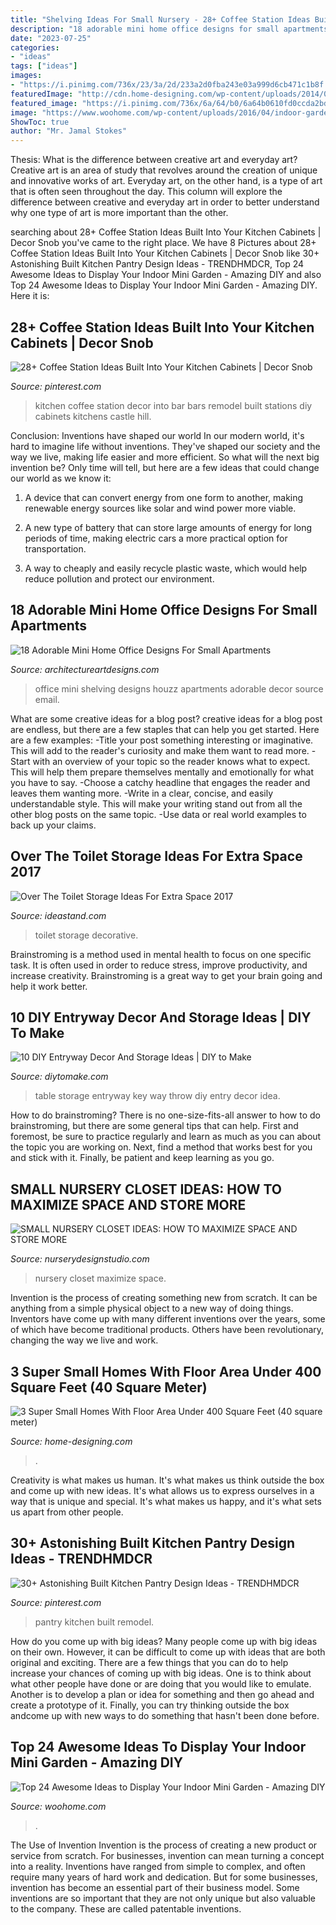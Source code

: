 ```yaml
---
title: "Shelving Ideas For Small Nursery - 28+ Coffee Station Ideas Built Into Your Kitchen Cabinets"
description: "18 adorable mini home office designs for small apartments"
date: "2023-07-25"
categories:
- "ideas"
tags: ["ideas"]
images:
- "https://i.pinimg.com/736x/23/3a/2d/233a2d0fba243e03a999d6cb471c1b8f.jpg"
featuredImage: "http://cdn.home-designing.com/wp-content/uploads/2014/09/small-modern-bathroom.jpg"
featured_image: "https://i.pinimg.com/736x/6a/64/b0/6a64b0610fd0ccda2bd22b18f409d296.jpg"
image: "https://www.woohome.com/wp-content/uploads/2016/04/indoor-garden-projects-7.jpg"
ShowToc: true
author: "Mr. Jamal Stokes"
---
```



Thesis: What is the difference between creative art and everyday art?
Creative art is an area of study that revolves around the creation of unique and innovative works of art. Everyday art, on the other hand, is a type of art that is often seen throughout the day. This column will explore the difference between creative and everyday art in order to better understand why one type of art is more important than the other.

	

		
searching about 28+ Coffee Station Ideas Built Into Your Kitchen Cabinets | Decor Snob you've came to the right place. We have 8 Pictures about 28+ Coffee Station Ideas Built Into Your Kitchen Cabinets | Decor Snob like 30+ Astonishing Built Kitchen Pantry Design Ideas - TRENDHMDCR, Top 24 Awesome Ideas to Display Your Indoor Mini Garden - Amazing DIY and also Top 24 Awesome Ideas to Display Your Indoor Mini Garden - Amazing DIY. Here it is:
		
    
## 28+ Coffee Station Ideas Built Into Your Kitchen Cabinets | Decor Snob

<img loading=lazy src="https://i.pinimg.com/736x/6a/64/b0/6a64b0610fd0ccda2bd22b18f409d296.jpg" onerror="this.onerror=null;this.src='https://tse4.mm.bing.net/th?id=OIP.vK8rFIGYUr_UOwUnQSZxwQHaLH&amp;pid=15.1';" alt="28+ Coffee Station Ideas Built Into Your Kitchen Cabinets | Decor Snob">

_Source: pinterest.com_

>kitchen coffee station decor into bar bars remodel built stations diy cabinets kitchens castle hill. 

	

Conclusion: Inventions have shaped our world
In our modern world, it's hard to imagine life without inventions. They've shaped our society and the way we live, making life easier and more efficient.
So what will the next big invention be? Only time will tell, but here are a few ideas that could change our world as we know it:

1. A device that can convert energy from one form to another, making renewable energy sources like solar and wind power more viable.

2. A new type of battery that can store large amounts of energy for long periods of time, making electric cars a more practical option for transportation.

3. A way to cheaply and easily recycle plastic waste, which would help reduce pollution and protect our environment.

    
## 18 Adorable Mini Home Office Designs For Small Apartments

<img loading=lazy src="http://www.architectureartdesigns.com/wp-content/uploads/2015/01/658.jpg" onerror="this.onerror=null;this.src='https://tse4.mm.bing.net/th?id=OIP.il4nRzX3k-73tHBjrGM7HwAAAA&amp;pid=15.1';" alt="18 Adorable Mini Home Office Designs For Small Apartments">

_Source: architectureartdesigns.com_

>office mini shelving designs houzz apartments adorable decor source email. 

	

What are some creative ideas for a blog post?
creative ideas for a blog post are endless, but there are a few staples that can help you get started. Here are a few examples: 
-Title your post something interesting or imaginative. This will add to the reader's curiosity and make them want to read more. 
-Start with an overview of your topic so the reader knows what to expect. This will help them prepare themselves mentally and emotionally for what you have to say. 
-Choose a catchy headline that engages the reader and leaves them wanting more. 
-Write in a clear, concise, and easily understandable style. This will make your writing stand out from all the other blog posts on the same topic. 
-Use data or real world examples to back up your claims.

    
## Over The Toilet Storage Ideas For Extra Space 2017

<img loading=lazy src="http://ideastand.com/wp-content/uploads/2016/10/over-the-toilet-storage/10-over-the-toilet-storage-ideas.jpg" onerror="this.onerror=null;this.src='https://tse4.mm.bing.net/th?id=OIP.O4yO1RGIfKgwGnCat4P7LAHaJ6&amp;pid=15.1';" alt="Over The Toilet Storage Ideas For Extra Space 2017">

_Source: ideastand.com_

>toilet storage decorative. 

	

Brainstroming is a method used in mental health to focus on one specific task. It is often used in order to reduce stress, improve productivity, and increase creativity. Brainstroming is a great way to get your brain going and help it work better.

    
## 10 DIY Entryway Decor And Storage Ideas | DIY To Make

<img loading=lazy src="http://www.diytomake.com/wp-content/uploads/2015/08/entryway-storage-idea.jpg" onerror="this.onerror=null;this.src='https://tse3.mm.bing.net/th?id=OIP.XgLqrzHTZgnd7v2U2fZCNgHaLH&amp;pid=15.1';" alt="10 DIY Entryway Decor And Storage Ideas | DIY to Make">

_Source: diytomake.com_

>table storage entryway key way throw diy entry decor idea. 

	

How to do brainstroming?
There is no one-size-fits-all answer to how to do brainstroming, but there are some general tips that can help. First and foremost, be sure to practice regularly and learn as much as you can about the topic you are working on. Next, find a method that works best for you and stick with it. Finally, be patient and keep learning as you go.

    
## SMALL NURSERY CLOSET IDEAS: HOW TO MAXIMIZE SPACE AND STORE MORE

<img loading=lazy src="http://www.nurserydesignstudio.com/wp-content/uploads/2019/04/small-nursery-closet-ideas-4.jpg" onerror="this.onerror=null;this.src='https://tse4.mm.bing.net/th?id=OIP.1mYFIco5PhoX84VgkRBF5wHaKH&amp;pid=15.1';" alt="SMALL NURSERY CLOSET IDEAS: HOW TO MAXIMIZE SPACE AND STORE MORE">

_Source: nurserydesignstudio.com_

>nursery closet maximize space. 

	

Invention is the process of creating something new from scratch. It can be anything from a simple physical object to a new way of doing things. Inventors have come up with many different inventions over the years, some of which have become traditional products. Others have been revolutionary, changing the way we live and work.

    
## 3 Super Small Homes With Floor Area Under 400 Square Feet (40 Square Meter)

<img loading=lazy src="http://cdn.home-designing.com/wp-content/uploads/2014/09/small-modern-bathroom.jpg" onerror="this.onerror=null;this.src='https://tse4.mm.bing.net/th?id=OIP.Et_I6clem6h-oC32_Q6PegHaJ3&amp;pid=15.1';" alt="3 Super Small Homes With Floor Area Under 400 Square Feet (40 square meter)">

_Source: home-designing.com_

>. 

	

Creativity is what makes us human. It's what makes us think outside the box and come up with new ideas. It's what allows us to express ourselves in a way that is unique and special. It's what makes us happy, and it's what sets us apart from other people.

    
## 30+ Astonishing Built Kitchen Pantry Design Ideas - TRENDHMDCR

<img loading=lazy src="https://i.pinimg.com/736x/23/3a/2d/233a2d0fba243e03a999d6cb471c1b8f.jpg" onerror="this.onerror=null;this.src='https://tse3.mm.bing.net/th?id=OIP.aEjXIHuWxjbiToBy3l-fAwHaJ3&amp;pid=15.1';" alt="30+ Astonishing Built Kitchen Pantry Design Ideas - TRENDHMDCR">

_Source: pinterest.com_

>pantry kitchen built remodel. 

	

How do you come up with big ideas?
Many people come up with big ideas on their own. However, it can be difficult to come up with ideas that are both original and exciting. There are a few things that you can do to help increase your chances of coming up with big ideas. One is to think about what other people have done or are doing that you would like to emulate. Another is to develop a plan or idea for something and then go ahead and create a prototype of it. Finally, you can try thinking outside the box andcome up with new ways to do something that hasn't been done before.

    
## Top 24 Awesome Ideas To Display Your Indoor Mini Garden - Amazing DIY

<img loading=lazy src="https://www.woohome.com/wp-content/uploads/2016/04/indoor-garden-projects-7.jpg" onerror="this.onerror=null;this.src='https://tse2.mm.bing.net/th?id=OIP.Jg8ZkFUgalnN1LSGhJEcLQHaPZ&amp;pid=15.1';" alt="Top 24 Awesome Ideas to Display Your Indoor Mini Garden - Amazing DIY">

_Source: woohome.com_

>. 

	

The Use of Invention
Invention is the process of creating a new product or service from scratch. For businesses, invention can mean turning a concept into a reality. Inventions have ranged from simple to complex, and often require many years of hard work and dedication. But for some businesses, invention has become an essential part of their business model. Some inventions are so important that they are not only unique but also valuable to the company. These are called patentable inventions.

